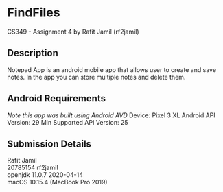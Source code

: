 # FindFiles

CS349 - Assignment 4 by Rafit Jamil (rf2jamil)

## Description
Notepad App is an android mobile app that allows user to create and save notes. In the app you can store multiple notes and delete them. 

## Android Requirements
*Note this app was built using Android AVD*
Device: Pixel 3 XL
Android API Version: 29
Min Supported API Version: 25


## Submission Details
 Rafit Jamil\
 20785154 rf2jamil\
 openjdk 11.0.7 2020-04-14\
 macOS 10.15.4 (MacBook Pro 2019)
